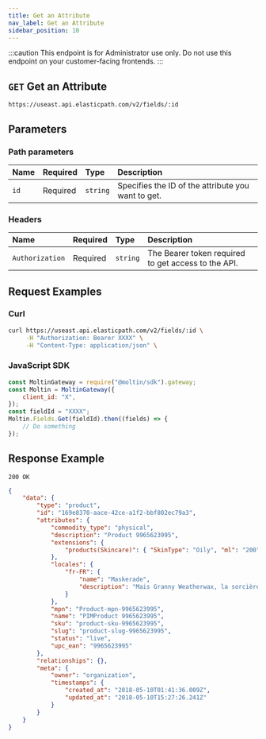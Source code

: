 ```yaml
---
title: Get an Attribute
nav_label: Get an Attribute
sidebar_position: 10
---
```


:::caution
This endpoint is for Administrator use only. Do not use this endpoint on your customer-facing frontends.
:::

## `GET` Get an Attribute

```http
https://useast.api.elasticpath.com/v2/fields/:id
```

## Parameters

### Path parameters

| Name | Required | Type     | Description                                        |
|:-----|:---------|:---------|:---------------------------------------------------|
| `id` | Required | `string` | Specifies the ID of the attribute you want to get. |

### Headers

| Name            | Required | Type     | Description                          |
|:----------------|:---------|:---------|:-------------------------------------|
| `Authorization` | Required | `string` | The Bearer token required to get access to the API. |

## Request Examples

### Curl

```bash
curl https://useast.api.elasticpath.com/v2/fields/:id \
     -H "Authorization: Bearer XXXX" \
     -H "Content-Type: application/json" \
```

### JavaScript SDK

```javascript
const MoltinGateway = require("@moltin/sdk").gateway;
const Moltin = MoltinGateway({
    client_id: "X",
});
const fieldId = "XXXX";
Moltin.Fields.Get(fieldId).then((fields) => {
    // Do something
});
```

## Response Example

`200 OK`

```json
{
    "data": {
        "type": "product",
        "id": "169e8370-aace-42ce-a1f2-bbf802ec79a3",
        "attributes": {
            "commodity_type": "physical",
            "description": "Product 9965623995",
            "extensions": {
                "products(Skincare)": { "SkinType": "Oily", "ml": "200" }
            },
            "locales": {
                "fr-FR": {
                    "name": "Maskerade",
                    "description": "Mais Granny Weatherwax, la sorcière la plus redoutable de Discworld, est dans le public."
                }
            },
            "mpn": "Product-mpn-9965623995",
            "name": "PIMProduct 9965623995",
            "sku": "product-sku-9965623995",
            "slug": "product-slug-9965623995",
            "status": "live",
            "upc_ean": "9965623995"
        },
        "relationships": {},
        "meta": {
            "owner": "organization",
            "timestamps": {
                "created_at": "2018-05-10T01:41:36.009Z",
                "updated_at": "2018-05-10T15:27:26.241Z"
            }
        }
    }
}
```
